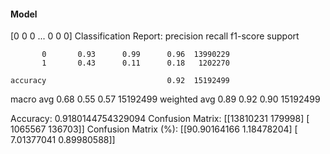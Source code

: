 #### Model
[0 0 0 ... 0 0 0]
Classification Report:
              precision    recall  f1-score   support

           0       0.93      0.99      0.96  13990229
           1       0.43      0.11      0.18   1202270

    accuracy                           0.92  15192499
   macro avg       0.68      0.55      0.57  15192499
weighted avg       0.89      0.92      0.90  15192499

Accuracy: 0.9180144754329094
Confusion Matrix:
[[13810231   179998]
 [ 1065567   136703]]
Confusion Matrix (%):
[[90.90164166  1.18478204]
 [ 7.01377041  0.89980588]]
